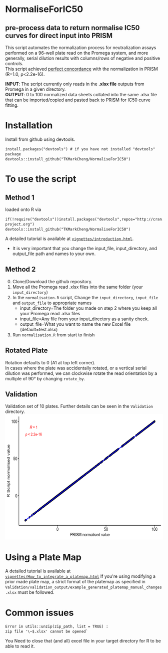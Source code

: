 # NormaliseForIC50
## pre-process data to return normalise IC50 curves for direct input into PRISM

This script automates the normalization process for neutralization assays performed on a 96-well plate read on the Promega system, and more generally, serial dilution results with columns/rows of negative and positive controls. <br />
This script achieved [perfect concordance](https://github.com/TKMarkCheng/NormaliseForIC50/edit/main/README.md#validation) with the normalization in PRISM (R=1.0, ρ<2.2e-16).

**INPUT**: The script currently only reads in the **.xlsx file** outputs from Promega in a given directory. <br />
**OUTPUT**: 0 to 100 normalized data sheets collated into the same .xlsx file that can be imported/copied and pasted back to PRISM for IC50 curve fitting.

# Installation
Install from github using devtools.

```
install.packages("devtools") # if you have not installed "devtools" package
devtools::install_github("TKMarkCheng/NormaliseForIC50")
```

# To use the script
## Method 1
loaded onto R via
```
if(!require("devtools"))install.packages("devtools",repos="http://cran.us.r-project.org")
devtools::install_github("TKMarkCheng/NormaliseForIC50")
```
A detailed tutorial is available at [`vignettes/introduction.html`](articles/introduction.html).
- It is very important that you change the input_file, input_directory, and output_file path and names to your own.

## Method 2
0. Clone/Download the github repository.
1. Move all the Promega read .xlsx files into the same folder (your `input_directory`)
2. In the `normalisation.R` script, Change the `input_directory`, `input_file` and `output_file` to appropriate names
    + input_directory=The folder you made on step 2 where you keep all your Promega read .xlsx files
    + input_file=Any file from your input_directory as a sanity check.
    + output_file=What you want to name the new Excel file (default=test.xlsx)
3. Run `normalisation.R` from start to finish

## Rotated Plate
Rotation defaults to 0 (A1 at top left corner). <br />
In cases where the plate was accidentally rotated, or a vertical serial dilution was performed, we can clockwise rotate the read orientation by a multiple of 90° by changing `rotate_by`.

## Validation
Validation set of 10 plates. Further details can be seen in the `Validation` directory. <br />
<img src="man/figures/validation_correlation_plot.png" align="center" height="400" style = "float:center;height:400px;"/>

# Using a Plate Map
A detailed tutorial is available at [`vignettes/How_to_integrate_a_platemap.html`](articles/How_to_integrate_a_platemap.html)
If you're using modifying a prior made plate map, a strict format of the platemap as specified in `Validation/validation_output/example_generated_platemap_manual_changes.xlsx` must be followed.

# Common issues
```
Error in utils::unzip(zip_path, list = TRUE) :
zip file '\~$.xlsx' cannot be opened`
```
You Need to close that (and all) excel file in your target directory for R to be able to read it.